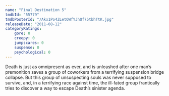 ```yaml
---
name: "Final Destination 5"
tmdbId: "55779"
tmdbPosterId: "/Akx1Po4ZLetOWfYJhQf75tbhTtK.jpg"
releaseDate: "2011-08-12"
categoryRatings:
    gore: 0
    creepy: 0
    jumpscares: 0
    suspense: 0
    psychological: 0
---
```

Death is just as omnipresent as ever, and is unleashed after one man’s premonition saves a group of coworkers from a terrifying suspension bridge collapse. But this group of unsuspecting souls was never supposed to survive, and, in a terrifying race against time, the ill-fated group frantically tries to discover a way to escape Death’s sinister agenda.
